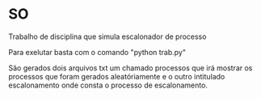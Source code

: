 # SO
Trabalho de disciplina que simula escalonador de processo

Para exelutar basta com o comando "python trab.py" 

São gerados dois arquivos txt um chamado processos que irá mostrar os processos que foram gerados aleatóriamente e o outro intitulado escalonamento onde consta o processo de escalonamento. 
